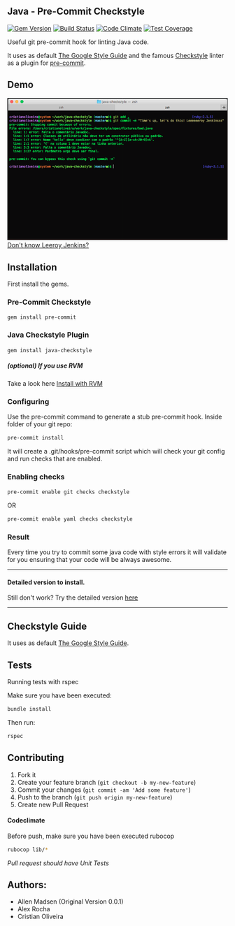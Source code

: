 ## Java - Pre-Commit Checkstyle
[![Gem Version](https://badge.fury.io/rb/java-checkstyle.svg)](https://badge.fury.io/rb/java-checkstyle)
[![Build Status](https://travis-ci.org/CristianOliveiraDaRosa/java-checkstyle.svg?branch=dev)](https://travis-ci.org/CristianOliveiraDaRosa/java-checkstyle)
[![Code Climate](https://codeclimate.com/github/CristianOliveiraDaRosa/java-checkstyle/badges/gpa.svg)](https://codeclimate.com/github/CristianOliveiraDaRosa/java-checkstyle)
[![Test Coverage](https://codeclimate.com/github/CristianOliveiraDaRosa/java-checkstyle/badges/coverage.svg)](https://codeclimate.com/github/CristianOliveiraDaRosa/java-checkstyle/coverage)

Useful git pre-commit hook for linting Java code.

It uses as default [The Google Style Guide](https://google.github.io/styleguide/javaguide.html)
and the famous [Checkstyle](http://checkstyle.sourceforge.net/) linter as a plugin for [pre-commit](https://github.com/jish/pre-commit).

## Demo

![My awesome change has been catch. Oh boy!](https://raw.githubusercontent.com/CristianOliveiraDaRosa/java-checkstyle/master/readmedemo.png)
[Don't know Leeroy Jenkins?](https://www.youtube.com/watch?v=mLyOj_QD4a4)

## Installation

First install the gems.
### Pre-Commit Checkstyle

    gem install pre-commit

### Java Checkstyle Plugin

    gem install java-checkstyle

##### (optional) If you use RVM
Take a look here [Install with RVM](https://github.com/jish/pre-commit#rvm)

### Configuring
Use the pre-commit command to generate a stub pre-commit hook.
Inside folder of your git repo:

```bash
pre-commit install
```

It will create a .git/hooks/pre-commit script which will check your git config and run checks that are enabled.

### Enabling checks

``` bash
pre-commit enable git checks checkstyle
```

OR

``` bash
pre-commit enable yaml checks checkstyle
```

### Result
Every time you try to commit some java code with style errors it will validate
for you ensuring that your code will be always awesome.

---
#### Detailed version to install.
Still don't work? Try the detailed version [here](https://github.com/CristianOliveiraDaRosa/java-checkstyle/blob/master/DETAILED_TUTORIAL.md)

---

## Checkstyle Guide

It uses as default [The Google Style Guide](https://google.github.io/styleguide/javaguide.html).

## Tests
Running tests with rspec

Make sure you have been executed:
```bash
bundle install
```
Then run:

```bash
rspec
```

## Contributing

1. Fork it
2. Create your feature branch (`git checkout -b my-new-feature`)
3. Commit your changes (`git commit -am 'Add some feature'`)
4. Push to the branch (`git push origin my-new-feature`)
5. Create new Pull Request

#### Codeclimate
Before push, make sure you have been executed rubocop
``` bash
rubocop lib/*
```

*Pull request should have Unit Tests*

## Authors:
 - Allen Madsen (Original Version 0.0.1)
 - Alex Rocha
 - Cristian Oliveira
